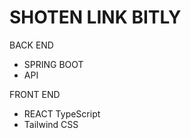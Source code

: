 # SHOTEN LINK BITLY

BACK END 
 - SPRING BOOT
 - API

FRONT END 
 - REACT TypeScript
 - Tailwind CSS
